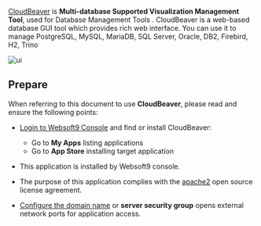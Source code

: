 [CloudBeaver](https://cloudbeaver.io/) is **Multi-database  Supported Visualization Management Tool**, used for Database Management Tools . CloudBeaver is a web-based database GUI tool which provides rich web interface. You can use it to manage PostgreSQL, MySQL, MariaDB, SQL Server, Oracle, DB2, Firebird, H2, Trino


![ui](https://libs.websoft9.com/Websoft9/DocsPicture/en/cloudbeaver/cloudbeaver-demogui-websoft9.png)


## Prepare

When referring to this document to use **CloudBeaver**, please read and ensure the following points:

- [Login to Websoft9 Console](./login-console) and find or install CloudBeaver:
  - Go to **My Apps** listing applications 
  - Go to **App Store** installing target application

- This application is installed by Websoft9 console.


- The purpose of this application complies with the [apache2](https://opensource.org/licenses/Apache-2.0) open source license agreement.


- [Configure the domain name](./domain-set) or **server security group** opens external network ports for application access.